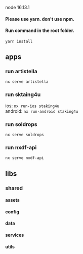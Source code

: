 node 16.13.1

#### Please use yarn. don't use npm.
#### Run command in the root folder.
`yarn install`

## apps
### run artistella
`nx serve artistella`

### run sktaing4u
ios: `nx run-ios staking4u`  
android: `nx run-android staking4u`

### run soldrops
`nx serve soldrops`

### run nxdf-api
`nx serve nxdf-api`


## libs

### shared
#### assets
#### config
#### data
#### services
#### utils
